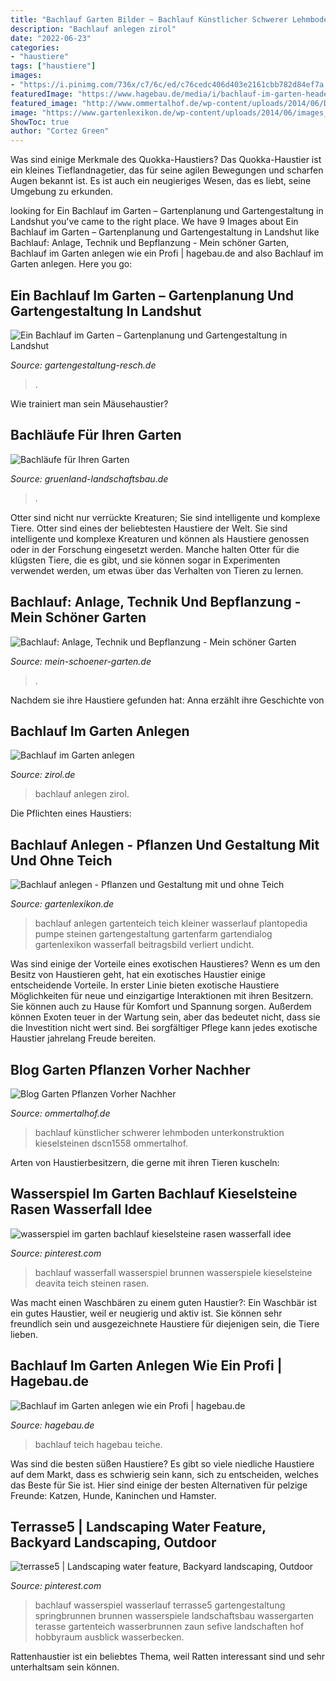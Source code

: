 ```yaml
---
title: "Bachlauf Garten Bilder ~ Bachlauf Künstlicher Schwerer Lehmboden Unterkonstruktion Kieselsteinen Dscn1558 Ommertalhof"
description: "Bachlauf anlegen zirol"
date: "2022-06-23"
categories:
- "haustiere"
tags: ["haustiere"]
images:
- "https://i.pinimg.com/736x/c7/6c/ed/c76cedc406d403e2161cbb782d84ef7a.jpg"
featuredImage: "https://www.hagebau.de/media/i/bachlauf-im-garten-header-14678-0.jpg"
featured_image: "http://www.ommertalhof.de/wp-content/uploads/2014/06/DSCN1558.jpg"
image: "https://www.gartenlexikon.de/wp-content/uploads/2014/06/images_2017_garten_bach-9790-768x512.jpg"
ShowToc: true
author: "Cortez Green"
---
```



Was sind einige Merkmale des Quokka-Haustiers?
Das Quokka-Haustier ist ein kleines Tieflandnagetier, das für seine agilen Bewegungen und scharfen Augen bekannt ist. Es ist auch ein neugieriges Wesen, das es liebt, seine Umgebung zu erkunden.

	

		
looking for Ein Bachlauf im Garten – Gartenplanung und Gartengestaltung in Landshut you've came to the right place. We have 9 Images about Ein Bachlauf im Garten – Gartenplanung und Gartengestaltung in Landshut like Bachlauf: Anlage, Technik und Bepflanzung - Mein schöner Garten, Bachlauf im Garten anlegen wie ein Profi | hagebau.de and also Bachlauf im Garten anlegen. Here you go:
		
    
## Ein Bachlauf Im Garten – Gartenplanung Und Gartengestaltung In Landshut

<img loading=lazy src="http://www.gartengestaltung-resch.de/wp-content/uploads/2014/08/bachlauf_klein-300x199.jpg" onerror="this.onerror=null;this.src='https://tse3.mm.bing.net/th?id=OIP.SvWh6c9qkfuIYkI7Kwc5GwHaE6&amp;pid=15.1';" alt="Ein Bachlauf im Garten – Gartenplanung und Gartengestaltung in Landshut">

_Source: gartengestaltung-resch.de_

>. 

	

Wie trainiert man sein Mäusehaustier?

    
## Bachläufe Für Ihren Garten

<img loading=lazy src="https://gruenland-landschaftsbau.de/bilder/wasser/bach-2.jpg" onerror="this.onerror=null;this.src='https://tse4.mm.bing.net/th?id=OIP.JWu9FcaLtml-u1Vu6FQ3CQHaFj&amp;pid=15.1';" alt="Bachläufe für Ihren Garten">

_Source: gruenland-landschaftsbau.de_

>. 

	

Otter sind nicht nur verrückte Kreaturen; Sie sind intelligente und komplexe Tiere.
Otter sind eines der beliebtesten Haustiere der Welt. Sie sind intelligente und komplexe Kreaturen und können als Haustiere genossen oder in der Forschung eingesetzt werden. Manche halten Otter für die klügsten Tiere, die es gibt, und sie können sogar in Experimenten verwendet werden, um etwas über das Verhalten von Tieren zu lernen.

    
## Bachlauf: Anlage, Technik Und Bepflanzung - Mein Schöner Garten

<img loading=lazy src="https://www.mein-schoener-garten.de/sites/default/files/styles/og_image/public/bachlauf_483211_blp_msg.jpg?h=2f83cd36&amp;itok=GUXgarGN" onerror="this.onerror=null;this.src='https://tse2.mm.bing.net/th?id=OIP.0jJ77jgteIBuE6hmHMRtbAHaD4&amp;pid=15.1';" alt="Bachlauf: Anlage, Technik und Bepflanzung - Mein schöner Garten">

_Source: mein-schoener-garten.de_

>. 

	

Nachdem sie ihre Haustiere gefunden hat: Anna erzählt ihre Geschichte von

    
## Bachlauf Im Garten Anlegen

<img loading=lazy src="https://zirol.de/wp-content/uploads/2020/08/bachlauf-garten-03.jpg" onerror="this.onerror=null;this.src='https://tse2.mm.bing.net/th?id=OIP.kIKa64N3OSO-pLeH-tUqEgHaHa&amp;pid=15.1';" alt="Bachlauf im Garten anlegen">

_Source: zirol.de_

>bachlauf anlegen zirol. 

	

Die Pflichten eines Haustiers:

    
## Bachlauf Anlegen - Pflanzen Und Gestaltung Mit Und Ohne Teich

<img loading=lazy src="https://www.gartenlexikon.de/wp-content/uploads/2014/06/images_2017_garten_bach-9790-768x512.jpg" onerror="this.onerror=null;this.src='https://tse3.mm.bing.net/th?id=OIP.82aah4PhuxtKpA8Yos_i2gHaE8&amp;pid=15.1';" alt="Bachlauf anlegen - Pflanzen und Gestaltung mit und ohne Teich">

_Source: gartenlexikon.de_

>bachlauf anlegen gartenteich teich kleiner wasserlauf plantopedia pumpe steinen gartengestaltung gartenfarm gartendialog gartenlexikon wasserfall beitragsbild verliert undicht. 

	

Was sind einige der Vorteile eines exotischen Haustieres?
Wenn es um den Besitz von Haustieren geht, hat ein exotisches Haustier einige entscheidende Vorteile. In erster Linie bieten exotische Haustiere Möglichkeiten für neue und einzigartige Interaktionen mit ihren Besitzern. Sie können auch zu Hause für Komfort und Spannung sorgen. Außerdem können Exoten teuer in der Wartung sein, aber das bedeutet nicht, dass sie die Investition nicht wert sind. Bei sorgfältiger Pflege kann jedes exotische Haustier jahrelang Freude bereiten.

    
## Blog Garten Pflanzen Vorher Nachher

<img loading=lazy src="http://www.ommertalhof.de/wp-content/uploads/2014/06/DSCN1558.jpg" onerror="this.onerror=null;this.src='https://tse3.mm.bing.net/th?id=OIP.caL9Lk9QQNHM9uJ1eMBCcAHaJ4&amp;pid=15.1';" alt="Blog Garten Pflanzen Vorher Nachher">

_Source: ommertalhof.de_

>bachlauf künstlicher schwerer lehmboden unterkonstruktion kieselsteinen dscn1558 ommertalhof. 

	

Arten von Haustierbesitzern, die gerne mit ihren Tieren kuscheln:

    
## Wasserspiel Im Garten Bachlauf Kieselsteine Rasen Wasserfall Idee

<img loading=lazy src="https://i.pinimg.com/736x/cb/90/eb/cb90ebd0e523e85dcb6b5973c68653e7.jpg" onerror="this.onerror=null;this.src='https://tse4.mm.bing.net/th?id=OIP.PkAvLMovloPFwRG7QFDkAwHaE6&amp;pid=15.1';" alt="wasserspiel im garten bachlauf kieselsteine rasen wasserfall idee">

_Source: pinterest.com_

>bachlauf wasserfall wasserspiel brunnen wasserspiele kieselsteine deavita teich steinen rasen. 

	

Was macht einen Waschbären zu einem guten Haustier?:
Ein Waschbär ist ein gutes Haustier, weil er neugierig und aktiv ist. Sie können sehr freundlich sein und ausgezeichnete Haustiere für diejenigen sein, die Tiere lieben.

    
## Bachlauf Im Garten Anlegen Wie Ein Profi | Hagebau.de

<img loading=lazy src="https://www.hagebau.de/media/i/bachlauf-im-garten-header-14678-0.jpg" onerror="this.onerror=null;this.src='https://tse2.mm.bing.net/th?id=OIP.EBTJdeOstQbk8XkrtE4A7QGHCf&amp;pid=15.1';" alt="Bachlauf im Garten anlegen wie ein Profi | hagebau.de">

_Source: hagebau.de_

>bachlauf teich hagebau teiche. 

	

Was sind die besten süßen Haustiere?
Es gibt so viele niedliche Haustiere auf dem Markt, dass es schwierig sein kann, sich zu entscheiden, welches das Beste für Sie ist. Hier sind einige der besten Alternativen für pelzige Freunde: Katzen, Hunde, Kaninchen und Hamster.

    
## Terrasse5 | Landscaping Water Feature, Backyard Landscaping, Outdoor

<img loading=lazy src="https://i.pinimg.com/736x/c7/6c/ed/c76cedc406d403e2161cbb782d84ef7a.jpg" onerror="this.onerror=null;this.src='https://tse1.mm.bing.net/th?id=OIP.8am7sAfvWeOehiLLlH8RUgAAAA&amp;pid=15.1';" alt="terrasse5 | Landscaping water feature, Backyard landscaping, Outdoor">

_Source: pinterest.com_

>bachlauf wasserspiel wasserlauf terrasse5 gartengestaltung springbrunnen brunnen wasserspiele landschaftsbau wassergarten terasse gartenteich wasserbrunnen zaun sefive landschaften hof hobbyraum ausblick wasserbecken. 

	

Rattenhaustier ist ein beliebtes Thema, weil Ratten interessant sind und sehr unterhaltsam sein können.

